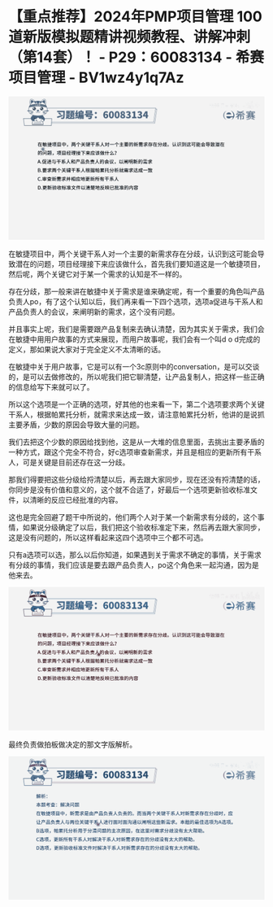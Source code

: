 # 【重点推荐】2024年PMP项目管理 100道新版模拟题精讲视频教程、讲解冲刺（第14套）！ - P29：60083134 - 希赛项目管理 - BV1wz4y1q7Az

![](img/0989944fe4ba76a49e754611af3fe72e_0.png)

在敏捷项目中，两个关键干系人对一个主要的新需求存在分歧，认识到这可能会导致潜在的问题，项目经理接下来应该做什么，首先我们要知道这是一个敏捷项目，然后呢，两个关键它对于某一个需求的认知是不一样的。

存在分歧，那一般来讲在敏捷中关于需求是谁来确定呢，有一个重要的角色叫产品负责人po，有了这个认知以后，我们再来看一下四个选项，选项a促进与干系人和产品负责人的会议，来阐明新的需求，这个没有问题。

并且事实上呢，我们是需要跟产品复制来去确认清楚，因为其实关于需求，我们会在敏捷中用用户故事的方式来展现，而用户故事呢，我们会有一个叫d o d完成的定义，那如果说大家对于完全定义不太清晰的话。

在敏捷中关于用户故事，它是可以有一个3c原则中的conversation，是可以交谈的，是可以去做修改的，所以呢我们把它聊清楚，让产品复制人，把这样一些正确的信息给写下来就可以了。

所以这个选项是一个正确的选项，好其他的也来看一下，第二个选项要求两个关键干系人，根据帕累托分析，就需求来达成一致，请注意帕累托分析，他讲的是说抓主要矛盾，少数的原因会导致大量的问题。

我们去把这个少数的原因给找到他，这是从一大堆的信息里面，去挑出主要矛盾的一种方式，跟这个完全不符合，好c选项审查新需求，并且是相应的更新所有干系人，可是关键是目前还存在这一分歧。

那我们得要把这些分级给捋清楚以后，再去跟大家同步，现在还没有捋清楚的话，你同步是没有价值和意义的，这个就不合适了，好最后一个选项更新验收标准文件，以清晰的反应已经批准的内容。

这也是完全回避了题干中所说的，他们两个人对于某一个新需求有分歧的，这个事情，如果说分级确定了以后，我们把这个验收标准定下来，然后再去跟大家同步，这是没有问题的，所以这样看起来这四个选项中三个都不可选。

只有a选项可以选，那么以后你知道，如果遇到关于需求不确定的事情，关于需求有分歧的事情，我们应该是要去跟产品负责人，po这个角色来一起沟通，因为是他来去。



![](img/0989944fe4ba76a49e754611af3fe72e_2.png)

最终负责做拍板做决定的那文字版解析。

![](img/0989944fe4ba76a49e754611af3fe72e_4.png)